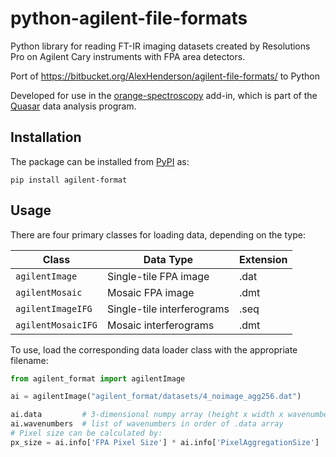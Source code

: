 # python-agilent-file-formats
Python library for reading FT-IR imaging datasets created by Resolutions Pro on
Agilent Cary instruments with FPA area detectors.

Port of https://bitbucket.org/AlexHenderson/agilent-file-formats/ to Python

Developed for use in the [orange-spectroscopy](https://github.com/Quasars/orange-spectroscopy) add-in, which is part 
of the [Quasar](https://quasar.codes/) data analysis program.

## Installation

The package can be installed from [PyPI](https://pypi.org) as:

`pip install agilent-format`

## Usage

There are four primary classes for loading data, depending on the type:

| Class              | Data Type                  | Extension   |
|--------------------|----------------------------|-------------|
| `agilentImage`     | Single-tile FPA image      | .dat        |
| `agilentMosaic`    | Mosaic FPA image           | .dmt        |
| `agilentImageIFG`  | Single-tile interferograms | .seq        |
| `agilentMosaicIFG` | Mosaic interferograms      | .dmt        |

To use, load the corresponding data loader class with the appropriate filename:

```python
from agilent_format import agilentImage

ai = agilentImage("agilent_format/datasets/4_noimage_agg256.dat")

ai.data         # 3-dimensional numpy array (height x width x wavenumbers)
ai.wavenumbers  # list of wavenumbers in order of .data array
# Pixel size can be calculated by:
px_size = ai.info['FPA Pixel Size'] * ai.info['PixelAggregationSize']
```